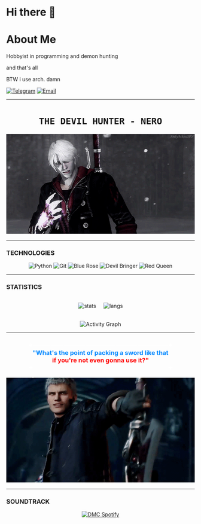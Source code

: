 # Hi there 👋

# About Me
Hobbyist in programming and demon hunting

and that's all

BTW i use arch. damn

[![Telegram](https://img.shields.io/badge/-Telegram-0088cc?style=flat&logo=telegram)](https://t.me/agesoi)
[![Email](https://img.shields.io/badge/-Email-blue?style=flat&logo=gmail&logoColor=white)](mailto:agesoi3021@mail.ru)

---
<h1 align="center">
  <code>THE DEVIL HUNTER - NERO</code>
</h1>

<p align="center">
  <img src="./nero1.gif" width="800"  alt="Nero DMC4">
</p>

---

### TECHNOLOGIES
<div align="center">
    <img src="https://img.shields.io/badge/-Python-0d0d0d?style=for-the-badge&logo=python&logoColor=ffdd54" alt="Python">
  <img src="https://img.shields.io/badge/-Git-0d0d0d?style=for-the-badge&logo=git&logoColor=f05032" alt="Git">
  <img src="https://img.shields.io/badge/Blue_Rose-0088ff?style=for-the-badge&logo=gun&logoColor=white" alt="Blue Rose">
  <img src="https://img.shields.io/badge/Devil_Bringer-0088ff?style=for-the-badge&logo=fire&logoColor=white" alt="Devil Bringer">
  <img src="https://img.shields.io/badge/Red_Queen-ff0000?style=for-the-badge&logo=sword&logoColor=white" alt="Red Queen">
</div>

---

### STATISTICS
<div align="center" style="display: flex; justify-content: center; gap: 20px; flex-wrap: wrap; margin: 2rem 0;">
  <img src="https://github-readme-stats.vercel.app/api?username=agesoi&show_icons=true&theme=radical&bg_color=0d0d0d&title_color=0088ff&icon_color=ff0000&text_color=ffffff" alt="stats" />
  <img src="https://github-readme-stats.vercel.app/api/top-langs/?username=agesoi&layout=compact&theme=radical&bg_color=0d0d0d&title_color=0088ff&text_color=ffffff" alt="langs" />
</div>

<div align="center">
  <img src="https://github-readme-activity-graph.vercel.app/graph?username=agesoi&theme=react-dark&bg_color=0d0d0d&color=0088ff&line=ff0000&point=00ff88" alt="Activity Graph">
</div>


---

<h3 align="center">
  <font color="white">✦───────────────────────────────✦</font><br>
  <font color="#0088ff">"What's the point of packing a sword like that</font><br>
  <font color="red">if you're not even gonna use it?"</font><br>
  <font color="white">✦───────────────────────────────✦</font>
</h3>

<p align="center">
  <img src="./nero2.gif" width="700"  alt="Nero DMC4_2">
</p>

---

### SOUNDTRACK
<p align="center">
  <a href="https://open.spotify.com/playlist/37i9dQZF1DX4sWSpwq3LiO" target="_blank">
    <img src="https://img.shields.io/badge/Spotify-the_devil_hunter_playlist-0088ff?style=for-the-badge&logo=spotify&logoColor=white" alt="DMC Spotify">
  </a>
</p>



